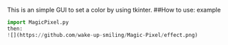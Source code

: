 This is an simple GUI to set a color by using tkinter.
##How to use:
example
```Python
import MagicPixel.py
then:
![](https://github.com/wake-up-smiling/Magic-Pixel/effect.png)